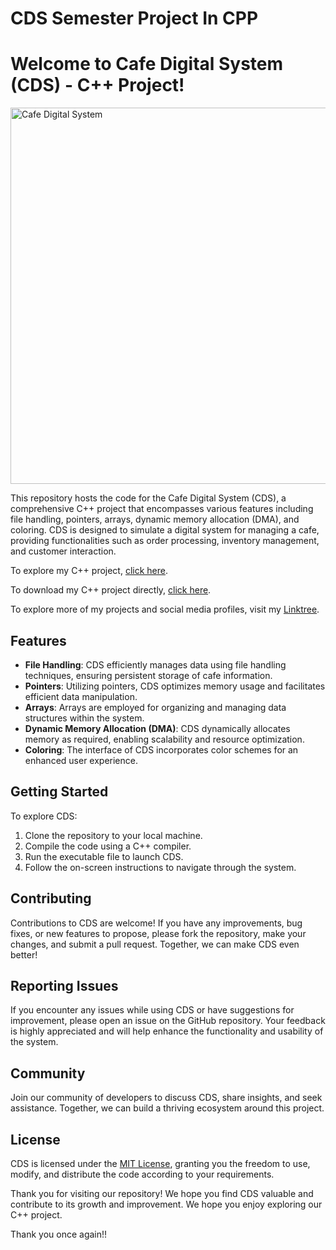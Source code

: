 # CDS Semester Project In CPP

# Welcome to Cafe Digital System (CDS) - C++ Project!

<img width="602" alt="Cafe Digital System" src="https://github.com/BilalAli6/CPP_Projects_Codes/assets/143745255/00479aed-f82a-4994-a9b7-5c8868b6e806">




This repository hosts the code for the Cafe Digital System (CDS), a comprehensive C++ project that encompasses various features including file handling,
pointers, arrays, dynamic memory allocation (DMA), and coloring. CDS is designed to simulate a digital system for managing a cafe, providing functionalities
such as order processing, inventory management, and customer interaction.

To explore my C++ project, [click here](https://drive.google.com/drive/u/0/folders/12Hon_q9_x7x2GAUFvIMfV1UmpMYPsyVD).

To download my C++ project directly, [click here](https://drive.google.com/drive/u/0/folders/12Hon_q9_x7x2GAUFvIMfV1UmpMYPsyVD).

To explore more of my projects and social media profiles, visit my [Linktree](linktr.ee/bilalalisaif6).



## Features

- **File Handling**: CDS efficiently manages data using file handling techniques, ensuring persistent storage of cafe information.
- **Pointers**: Utilizing pointers, CDS optimizes memory usage and facilitates efficient data manipulation.
- **Arrays**: Arrays are employed for organizing and managing data structures within the system.
- **Dynamic Memory Allocation (DMA)**: CDS dynamically allocates memory as required, enabling scalability and resource optimization.
- **Coloring**: The interface of CDS incorporates color schemes for an enhanced user experience.

## Getting Started

To explore CDS:

1. Clone the repository to your local machine.
2. Compile the code using a C++ compiler.
3. Run the executable file to launch CDS.
4. Follow the on-screen instructions to navigate through the system.

## Contributing

Contributions to CDS are welcome! If you have any improvements, bug fixes, or new features to propose, please fork the repository, make your changes, and submit a pull request. Together, we can make CDS even better!

## Reporting Issues

If you encounter any issues while using CDS or have suggestions for improvement, please open an issue on the GitHub repository. Your feedback is highly appreciated and will help enhance the functionality and usability of the system.

## Community

Join our community of developers to discuss CDS, share insights, and seek assistance. Together, we can build a thriving ecosystem around this project.

## License

CDS is licensed under the [MIT License](LICENSE), granting you the freedom to use, modify, and distribute the code according to your requirements.

Thank you for visiting our repository! We hope you find CDS valuable and contribute to its growth and improvement. We hope you enjoy exploring our C++ project.


Thank you once again!!
